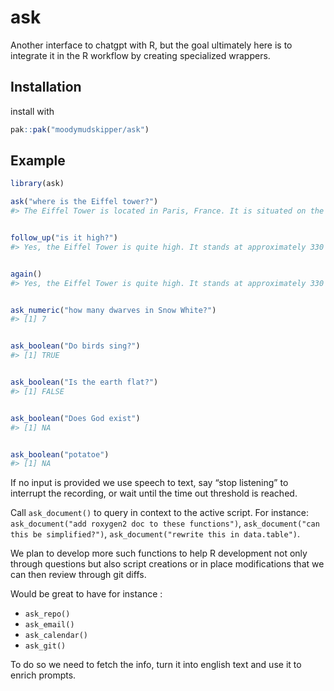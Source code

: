 
<!-- README.md is generated from README.Rmd. Please edit that file -->

# ask

Another interface to chatgpt with R, but the goal ultimately here is to
integrate it in the R workflow by creating specialized wrappers.

## Installation

install with

``` r
pak::pak("moodymudskipper/ask")
```

## Example

``` r
library(ask)

ask("where is the Eiffel tower?")
#> The Eiffel Tower is located in Paris, France. It is situated on the Champ de Mars, a large public greenspace near the Seine River.
```

``` r

follow_up("is it high?")
#> Yes, the Eiffel Tower is quite high. It stands at approximately 330 meters (about 1,083 feet) tall, including its antennas. When it was completed in 1889, it was the tallest man-made structure in the world until the Chrysler Building in New York City was finished in 1930. The tower remains one of the most recognizable and iconic structures in the world.
```

``` r

again()
#> Yes, the Eiffel Tower is quite high. It stands at approximately 330 meters (1,083 feet) tall, including its antennas. When it was completed in 1889, it was the tallest man-made structure in the world, a title it held for over 40 years until the completion of the Chrysler Building in New York City in 1930.
```

``` r

ask_numeric("how many dwarves in Snow White?")
#> [1] 7
```

``` r

ask_boolean("Do birds sing?")
#> [1] TRUE
```

``` r

ask_boolean("Is the earth flat?")
#> [1] FALSE
```

``` r

ask_boolean("Does God exist")
#> [1] NA
```

``` r

ask_boolean("potatoe")
#> [1] NA
```

If no input is provided we use speech to text, say “stop listening” to
interrupt the recording, or wait until the time out threshold is
reached.

Call `ask_document()` to query in context to the active script. For
instance: `ask_document("add roxygen2 doc to these functions")`,
`ask_document("can this be simplified?")`,
`ask_document("rewrite this in data.table")`.

We plan to develop more such functions to help R development not only
through questions but also script creations or in place modifications
that we can then review through git diffs.

Would be great to have for instance :

- `ask_repo()`
- `ask_email()`
- `ask_calendar()`
- `ask_git()`

To do so we need to fetch the info, turn it into english text and use it
to enrich prompts.

